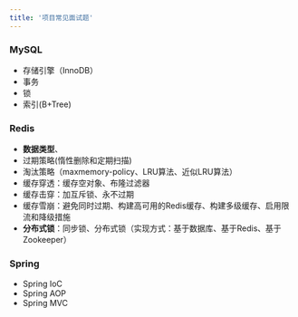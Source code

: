 ```yaml
---
title: '项目常见面试题'
---
```


### MySQL
- 存储引擎（InnoDB）
- 事务
- 锁
- 索引(B+Tree)

### Redis
- **数据类型**、
- 过期策略(惰性删除和定期扫描)
- 淘汰策略（maxmemory-policy、LRU算法、近似LRU算法）
- 缓存穿透：缓存空对象、布隆过滤器
- 缓存击穿：加互斥锁、永不过期
- 缓存雪崩：避免同时过期、构建高可用的Redis缓存、构建多级缓存、启用限流和降级措施
- **分布式锁**：同步锁、分布式锁（实现方式：基于数据库、基于Redis、基于Zookeeper）

### Spring
- Spring IoC
- Spring AOP
- Spring MVC


